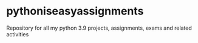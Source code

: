 # pythoniseasyassignments
Repository for all my python 3.9 projects, assignments, exams and related activities
